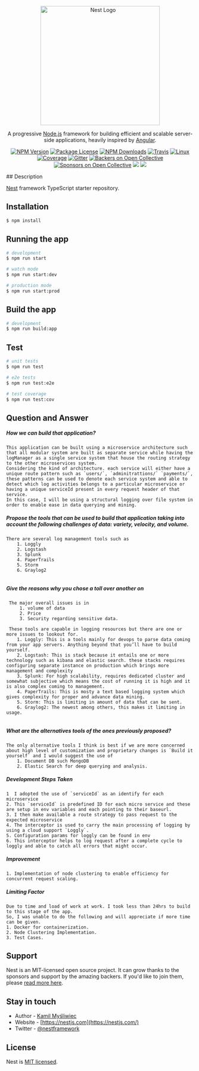 <p align="center">
  <a href="http://nestjs.com/" target="blank"><img src="https://nestjs.com/img/logo_text.svg" width="320" alt="Nest Logo" /></a>
</p>

[travis-image]: https://api.travis-ci.org/nestjs/nest.svg?branch=master
[travis-url]: https://travis-ci.org/nestjs/nest
[linux-image]: https://img.shields.io/travis/nestjs/nest/master.svg?label=linux
[linux-url]: https://travis-ci.org/nestjs/nest
  
  <p align="center">A progressive <a href="http://nodejs.org" target="blank">Node.js</a> framework for building efficient and scalable server-side applications, heavily inspired by <a href="https://angular.io" target="blank">Angular</a>.</p>
    <p align="center">
<a href="https://www.npmjs.com/~nestjscore"><img src="https://img.shields.io/npm/v/@nestjs/core.svg" alt="NPM Version" /></a>
<a href="https://www.npmjs.com/~nestjscore"><img src="https://img.shields.io/npm/l/@nestjs/core.svg" alt="Package License" /></a>
<a href="https://www.npmjs.com/~nestjscore"><img src="https://img.shields.io/npm/dm/@nestjs/core.svg" alt="NPM Downloads" /></a>
<a href="https://travis-ci.org/nestjs/nest"><img src="https://api.travis-ci.org/nestjs/nest.svg?branch=master" alt="Travis" /></a>
<a href="https://travis-ci.org/nestjs/nest"><img src="https://img.shields.io/travis/nestjs/nest/master.svg?label=linux" alt="Linux" /></a>
<a href="https://coveralls.io/github/nestjs/nest?branch=master"><img src="https://coveralls.io/repos/github/nestjs/nest/badge.svg?branch=master#5" alt="Coverage" /></a>
<a href="https://gitter.im/nestjs/nestjs?utm_source=badge&utm_medium=badge&utm_campaign=pr-badge&utm_content=body_badge"><img src="https://badges.gitter.im/nestjs/nestjs.svg" alt="Gitter" /></a>
<a href="https://opencollective.com/nest#backer"><img src="https://opencollective.com/nest/backers/badge.svg" alt="Backers on Open Collective" /></a>
<a href="https://opencollective.com/nest#sponsor"><img src="https://opencollective.com/nest/sponsors/badge.svg" alt="Sponsors on Open Collective" /></a>
  <a href="https://paypal.me/kamilmysliwiec"><img src="https://img.shields.io/badge/Donate-PayPal-dc3d53.svg"/></a>
  <a href="https://twitter.com/nestframework"><img src="https://img.shields.io/twitter/follow/nestframework.svg?style=social&label=Follow"></a>
</p>
  <!--[![Backers on Open Collective](https://opencollective.com/nest/backers/badge.svg)](https://opencollective.com/nest#backer)
  [![Sponsors on Open Collective](https://opencollective.com/nest/sponsors/badge.svg)](https://opencollective.com/nest#sponsor)-->
## Description

[Nest](https://github.com/nestjs/nest) framework TypeScript starter repository.

## Installation

```bash
$ npm install
```

## Running the app

```bash
# development
$ npm run start

# watch mode
$ npm run start:dev

# production mode
$ npm run start:prod
```

## Build the app

```bash
# development
$ npm run build:app
```

## Test

```bash
# unit tests
$ npm run test

# e2e tests
$ npm run test:e2e

# test coverage
$ npm run test:cov
```

## Question and Answer
##### How we can build that application?
```$xslt
This application can be built using a microservice architecture such that all modular system are built as separate service while having the logManager as a single service system that house the routing strategy to the other microservices system.
Considering the kind of architecture. each service will either have a unique route pattern such as `users/`, `adminitrattions/` `payments/`, these patterns can be used to denote each service system and able to detect which log activities belongs to a particular microservice or having a unique serviceId present in every request header of that service.
In this case, I will be using a structural logging over file system in order to enable ease in data querying and mining.
```
##### Propose the tools that can be used to build that application taking into account the following challenges of data: variety, velocity, and volume.
```$xslt
There are several log management tools such as
    1. Loggly
    2. Logstash
    3. Splunk
    4. PaperTrails
    5. Storm
    6. Graylog2
 
```
##### Give the reasons why you chose a toll over another on
```$xslt
 The major overall issues is in 
     1. volume of data
     2. Price
     3. Security regarding sensitive data.
 
 These tools are capable in logging resources but there are one or more issues to lookout for.  
    1. Loggly: This is a tools mainly for devops to parse data coming from your app servers. Anything beyond that you’ll have to build yourself.
    2. Logstash: This is stack because it entails one or more technology such as kibana and elastic search. these stacks requires configuring separate instance on production which brings more management and complexity
    3. Splunk: For high scalability, requires dedicated cluster and somewhat subjective which means the cost of running it is high and it is also complex coming to management.
    4. PaperTrails: This is mosty a text based logging system which gives complexity for proper and advance data mining.
    5. Storm: This is limiting in amount of data that can be sent.
    6. Graylog2: The newest among others, this makes it limiting in usage.
        
```
##### What are the alternatives tools of the ones previously proposed?
```$xslt
The only alternative tools I think is best if we are more concerned about high level of customization and proprietary changes is `Build it yourself` and I would suggest the use of
    1. Document DB such MongoDB
    2. Elastic Search for deep querying and analysis.
```

##### Development Steps Taken
````$xslt
1  I adopted the use of `serviceId` as an identify for each microservice
2. This `serviceId` is predefined ID for each micro service and these are setup in env variables and each pointing to their baseurl.
3. I then make available a route strategy to pass request to the expected microservice
4. The interceptor is used to carry the main processing of logging by using a cloud support `Loggly`.
5. Configuration params for loggly can be found in env
6. This interceptor helps to log request after a complete cycle to loggly and able to catch all errors that might occur.
````
##### Improvement
```$xslt
1. Implementation of node clustering to enable efficiency for concurrent request scaling.
```

##### Limiting Factor
```$xslt
Due to time and load of work at work. I took less than 24hrs to build to this stage of the app.
So, I was unable to do the following and will appreciate if more time can be given.
1. Docker for containerization.
2. Node Clustering Implementation.
3. Test Cases.
```

## Support

Nest is an MIT-licensed open source project. It can grow thanks to the sponsors and support by the amazing backers. If you'd like to join them, please [read more here](https://docs.nestjs.com/support).

## Stay in touch

- Author - [Kamil Myśliwiec](https://kamilmysliwiec.com)
- Website - [https://nestjs.com](https://nestjs.com/)
- Twitter - [@nestframework](https://twitter.com/nestframework)

## License

  Nest is [MIT licensed](LICENSE).
